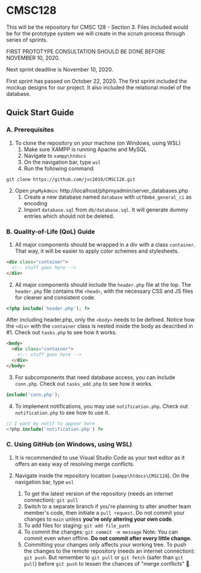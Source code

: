 # CMSC128

This will be the repository for CMSC 128 - Section 3.
Files included would be for the prototype system we will
create in the scrum process through series of sprints.

FIRST PROTOTYPE CONSULTATION SHOULD BE DONE BEFORE NOVEMBER 10, 2020.

Next sprint deadline is November 10, 2020.

First sprint has passed on October 22, 2020.
The first sprint included the mockup designs for our project.
It also included the relational model of the database.

## Quick Start Guide

### A. Prerequisites

1. To clone the repository on your machine (on Windows, using WSL)
   1. Make sure XAMPP is running Apache and MySQL
   2. Navigate to `xampp\htdocs`
   3. On the navigation bar, type `wsl`
   4. Run the following command:

```
git clone https://github.com/jvc1019/CMSC128.git
```

2. Open `phpMyAdmin`: http://localhost/phpmyadmin/server_databases.php
   1. Create a new database named `database` with `utf8mb4_general_ci` as encoding
   2. Import `database.sql` from `db/database.sql`. It will generate dummy entries which should not be deleted.

### B. Quality-of-Life (QoL) Guide

1. All major components should be wrapped in a div with a class `container`. That way, it will be easier to apply color schemes and stylesheets.

```html
<div class="container">
  <!-- stuff goes here -->
</div>
```

2. All major components should include the `header.php` file at the top. The `header.php` file contains the `<head>`, with the necessary CSS and JS files for cleaner and consistent code.

```php
<?php include('header.php'); ?>
```

After including header.php, only the `<body>` needs to be defined. Notice how the `<div>` with the `container` class is nested inside the body as described in #1. Check out `tasks.php` to see how it works.

```html
<body>
  <div class="container">
    <!-- stuff goes here -->
  </div>
</body>
```

3. For subcomponents that need database access, you can include `conn.php`. Check out `tasks_add.php` to see how it works.

```php
include('conn.php');
```

4. To implement notifications, you may use `notification.php`. Check out `notification.php` to see how to use it.

```php
// I want my notif to appear here
<?php include('notification.php') ?>
```

### C. Using GitHub (on Windows, using WSL)

1.  It is recommended to use Visual Studio Code as your text editor as it offers an easy way of resolving merge conflicts.

2.  Navigate inside the repository location (`xampp\htdocs\CMSC128`). On the navigation bar, type `wsl`
    1. To get the latest version of the repository (needs an internet connection): `git pull`
    2. Switch to a separate branch if you're planning to alter another team member's code, then initiate a `pull request`. Do not commit your changes to `main` unless **you're only altering your own code**.
    3. To add files for staging: `git add file_path`
    4. To commit the changes: `git commit -m message` Note: You can commit even when offline. **Do not commit after every little change.**
    5. Committing your changes only affects your working tree. To push the changes to the remote repository (needs an internet connection): `git push`. But remember to `git pull` or `git fetch` (safer than `git pull`) before `git push` to lessen the chances of "merge conflicts" 🙈.
